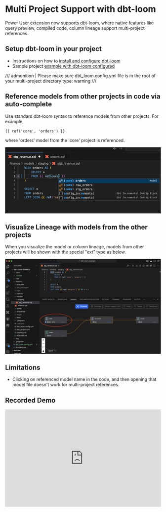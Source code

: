 # Multi Project Support with dbt-loom

Power User extension now supports dbt-loom, where native features like query preview, compiled code, column lineage support multi-project references.

## Setup dbt-loom in your project

- Instructions on how to [install and configure dbt-loom](https://github.com/nicholasyager/dbt-loom)
- Sample project [example with dbt-loom configured](https://github.com/Bl3f/dbt-loom-example)

/// admonition | Please make sure dbt_loom.config.yml file is in the root of your multi-project directory
type: warning
///

## Reference models from other projects in code via auto-complete

Use standard dbt-loom syntax to reference models from other projects. For example,

```
{{ ref('core', 'orders') }}
```

where 'orders' model from the 'core' project is referenced.

![Reference Loom](images/referenceLoom.png)

## Visualize Lineage with models from the other projects

When you visualize the model or column lineage, models from other projects will be shown with the special "ext" type as below.

![Lineage Loom](images/lineageLoom.png)

## Limitations

- Clicking on referenced model name in the code, and then opening that model file doesn't work for multi-project references.

## Recorded Demo

<div style="position: relative; padding-bottom: 62.5%; height: 0;"><iframe src="https://www.loom.com/embed/539c361693de4cc6bebb96e1fdda1f04?sid=d3390ef2-7af5-4993-b08d-cfb664571992" frameborder="0" webkitallowfullscreen mozallowfullscreen allowfullscreen style="position: absolute; top: 0; left: 0; width: 100%; height: 100%;"></iframe></div>
